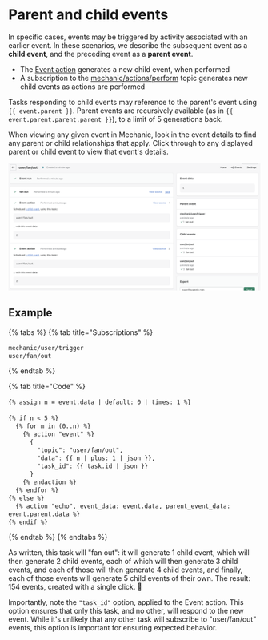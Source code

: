 # Parent and child events

In specific cases, events may be triggered by activity associated with an earlier event. In these scenarios, we describe the subsequent event as a **child event**, and the preceding event as a **parent event**.

* The [Event action](../actions/event.md) generates a new child event, when performed
* A subscription to the [mechanic/actions/perform](../../techniques/responding-to-action-results.md) topic generates new child events as actions are performed

Tasks responding to child events may reference to the parent's event using `{{ event.parent }}`. Parent events are recursively available (as in `{{ event.parent.parent.parent }}`), to a limit of 5 generations back.

When viewing any given event in Mechanic, look in the event details to find any parent or child relationships that apply. Click through to any displayed parent or child event to view that event's details.

![](<../../.gitbook/assets/Screen Shot 2022-04-01 at 7.06.37 PM.png>)

## Example

{% tabs %}
{% tab title="Subscriptions" %}
```
mechanic/user/trigger
user/fan/out
```
{% endtab %}

{% tab title="Code" %}
```liquid
{% assign n = event.data | default: 0 | times: 1 %}

{% if n < 5 %}
  {% for m in (0..n) %}
    {% action "event" %}
      {
        "topic": "user/fan/out",
        "data": {{ n | plus: 1 | json }},
        "task_id": {{ task.id | json }}
      }
    {% endaction %}
  {% endfor %}
{% else %}
  {% action "echo", event_data: event.data, parent_event_data: event.parent.data %}
{% endif %}
```
{% endtab %}
{% endtabs %}

As written, this task will "fan out": it will generate 1 child event, which will then generate 2 child events, each of which will then generate 3 child events, and each of those will then generate 4 child events, and finally, each of those events will generate 5 child events of their own. The result: 154 events, created with a single click. 💪

Importantly, note the `"task_id"` option, applied to the Event action. This option ensures that only this task, and no other, will respond to the new event. While it's unlikely that any other task will subscribe to "user/fan/out" events, this option is important for ensuring expected behavior.
